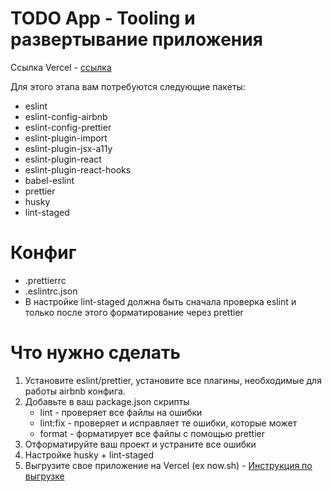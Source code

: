 # TODO App - Tooling и развертывание приложения
Ссылка Vercel - [ссылка](https://kata-react-todo-app-nine.vercel.app/)

Для этого этапа вам потребуются следующие пакеты:
- eslint
- eslint-config-airbnb
- eslint-config-prettier
- eslint-plugin-import
- eslint-plugin-jsx-a11y
- eslint-plugin-react
- eslint-plugin-react-hooks
- babel-eslint
- prettier
- husky
- lint-staged

# Конфиг 

* .prettierrc
* .eslintrc.json
* В настройке lint-staged должна быть сначала проверка eslint и только после этого форматирование через prettier

# Что нужно сделать

1. Установите eslint/prettier, установите все плагины, необходимые для работы airbnb конфига.
2. Добавьте в ваш package.json скрипты
    * lint - проверяет все файлы на ошибки
    * lint:fix - проверяет и исправляет те ошибки, которые может
    * format - форматирует все файлы с помощью prettier
3. Отформатируйте ваш проект и устраните все ошибки
4. Настройке husky + lint-staged
5. Выгрузите свое приложение на Vercel (ex now.sh) - [Инструкция по выгрузке](https://gist.github.com/didolf/48f51b2f891aceff35048334eb3a96c8)
